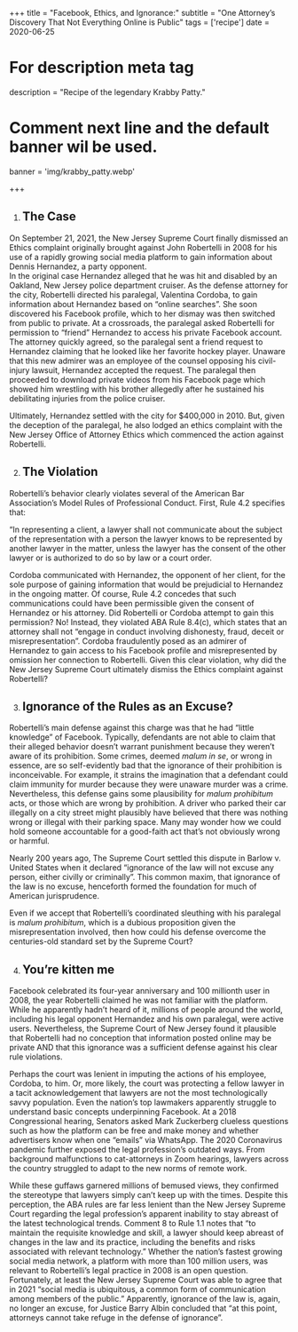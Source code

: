 +++
title = "Facebook, Ethics, and Ignorance:"
subtitle = "One Attorney’s Discovery That Not Everything Online is Public"
tags = ['recipe']
date = 2020-06-25

# For description meta tag
description = "Recipe of the legendary Krabby Patty."

# Comment next line and the default banner wil be used.
banner = 'img/krabby_patty.webp'

+++

1. ## The Case

On September 21, 2021, the New Jersey Supreme Court finally dismissed an Ethics complaint originally brought against John Robertelli in 2008 for his use of a rapidly growing social media platform to gain information about Dennis Hernandez, a party opponent.   
In the original case Hernandez alleged that he was hit and disabled by an Oakland, New Jersey police department cruiser.  As the defense attorney for the city, Robertelli directed his paralegal, Valentina Cordoba, to gain information about Hernandez based on “online searches”.  She soon discovered his Facebook profile, which to her dismay was then switched from public to private. At a crossroads, the paralegal asked Robertelli for permission to “friend” Hernandez to access his private Facebook account. The attorney quickly agreed, so the paralegal sent a friend request to Hernandez claiming that he looked like her favorite hockey player.  Unaware that this new admirer was an employee of the counsel opposing his civil-injury lawsuit, Hernandez accepted the request. The paralegal then proceeded to download private videos from his Facebook page which showed him wrestling with his brother allegedly after he sustained his debilitating injuries from the police cruiser.

Ultimately, Hernandez settled with the city for $400,000 in 2010. But, given the deception of the paralegal, he also lodged an ethics complaint with the New Jersey Office of Attorney Ethics which commenced the action against Robertelli.  

2. ## The Violation 

Robertelli’s behavior clearly violates several of the American Bar Association’s Model Rules of Professional Conduct. First, Rule 4.2 specifies that:

“In representing a client, a lawyer shall not communicate about the subject of the representation with a person the lawyer knows to be represented by another lawyer in the matter, unless the lawyer has the consent of the other lawyer or is authorized to do so by law or a court order.

Cordoba communicated with Hernandez, the opponent of her client, for the sole purpose of gaining information that would be prejudicial to Hernandez in the ongoing matter. Of course, Rule 4.2 concedes that such communications could have been permissible given the consent of Hernandez or his attorney. Did Robertelli or Cordoba attempt to gain this permission? No! Instead, they violated ABA Rule 8.4(c), which states that an attorney shall not “engage in conduct involving dishonesty, fraud, deceit or misrepresentation”.  Cordoba fraudulently posed as an admirer of Hernandez to gain access to his Facebook profile and misrepresented by omission her connection to Robertelli. Given this clear violation, why did the New Jersey Supreme Court ultimately dismiss the Ethics complaint against Robertelli?

3. ## Ignorance of the Rules as an Excuse? 

Robertelli’s main defense against this charge was that he had “little knowledge” of Facebook.  Typically, defendants are not able to claim that their alleged behavior doesn’t warrant punishment because they weren’t aware of its prohibition. Some crimes, deemed _malum in se_, or wrong in essence, are so self-evidently bad that the ignorance of their prohibition is inconceivable.  For example, it strains the imagination that a defendant could claim immunity for murder because they were unaware murder was a crime. Nevertheless, this defense gains some plausibility for _malum prohibitum_ acts, or those which are wrong by prohibition.  A driver who parked their car illegally on a city street might plausibly have believed that there was nothing wrong or illegal with their parking space. Many may wonder how we could hold someone accountable for a good-faith act that’s not obviously wrong or harmful. 

Nearly 200 years ago, The Supreme Court settled this dispute in Barlow v. United States when it declared “ignorance of the law will not excuse any person, either civilly or criminally”.   This common maxim, that ignorance of the law is no excuse, henceforth formed the foundation for much of American jurisprudence. 

Even if we accept that Robertelli’s coordinated sleuthing with his paralegal is _malum prohibitum_, which is a dubious proposition given the misrepresentation involved, then how could his defense overcome the centuries-old standard set by the Supreme Court? 

4. ## You’re kitten me

Facebook celebrated its four-year anniversary and 100 millionth user in 2008, the year Robertelli claimed he was not familiar with the platform.  While he apparently hadn’t heard of it, millions of people around the world, including his legal opponent Hernandez and his own paralegal, were active users. Nevertheless, the Supreme Court of New Jersey found it plausible that Robertelli had no conception that information posted online may be private AND that this ignorance was a sufficient defense against his clear rule violations.  

Perhaps the court was lenient in imputing the actions of his employee, Cordoba, to him. Or, more likely, the court was protecting a fellow lawyer in a tacit acknowledgement that lawyers are not the most technologically savvy population. Even the nation’s top lawmakers apparently struggle to understand basic concepts underpinning Facebook. At a 2018 Congressional hearing, Senators asked Mark Zuckerberg clueless questions such as how the platform can be free and make money and whether advertisers know when one “emails” via WhatsApp.  The 2020 Coronavirus pandemic further exposed the legal profession’s outdated ways. From background malfunctions to cat-attorneys in Zoom hearings, lawyers across the country struggled to adapt to the new norms of remote work.  

While these guffaws garnered millions of bemused views, they confirmed the stereotype that lawyers simply can’t keep up with the times. Despite this perception, the ABA rules are far less lenient than the New Jersey Supreme Court regarding the legal profession’s apparent inability to stay abreast of the latest technological trends. Comment 8 to Rule 1.1 notes that “to maintain the requisite knowledge and skill, a lawyer should keep abreast of changes in the law and its practice, including the benefits and risks associated with relevant technology.”  Whether the nation’s fastest growing social media network, a platform with more than 100 million users, was relevant to Robertelli’s legal practice in 2008 is an open question. Fortunately, at least the New Jersey Supreme Court was able to agree that in 2021 “social media is ubiquitous, a common form of communication among members of the public.”  Apparently, ignorance of the law is, again, no longer an excuse, for Justice Barry Albin concluded that “at this point, attorneys cannot take refuge in the defense of ignorance”. 


